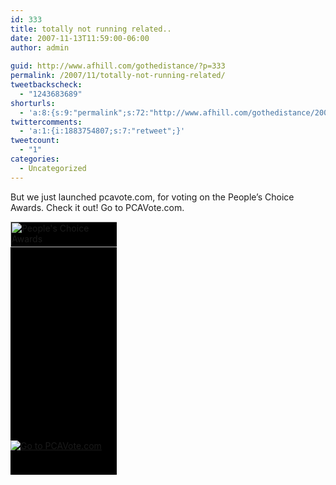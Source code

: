```yaml
---
id: 333
title: totally not running related..
date: 2007-11-13T11:59:00-06:00
author: admin
  
guid: http://www.afhill.com/gothedistance/?p=333
permalink: /2007/11/totally-not-running-related/
tweetbackscheck:
  - "1243683689"
shorturls:
  - 'a:8:{s:9:"permalink";s:72:"http://www.afhill.com/gothedistance/2007/11/totally-not-running-related/";s:7:"tinyurl";s:25:"http://tinyurl.com/8tc8sj";s:4:"isgd";s:17:"http://is.gd/grqp";s:5:"bitly";s:18:"http://bit.ly/OQjG";s:5:"snipr";s:22:"http://snipr.com/aca79";s:5:"snurl";s:22:"http://snurl.com/aca79";s:7:"snipurl";s:24:"http://snipurl.com/aca79";s:4:"trim";s:17:"http://tr.im/a352";}'
twittercomments:
  - 'a:1:{i:1883754807;s:7:"retweet";}'
tweetcount:
  - "1"
categories:
  - Uncategorized
---
```

But we just launched pcavote.com, for voting on the People&#8217;s Choice Awards. Check it out! Go to PCAVote.com.

<div style="width:170px;height:405px;overflow:hidden;background:black url(&#39;http://www.pcavote.com/pca/widgets/showvoting/mini_widget_bg.jpg&#39;) top left no-repeat;">
  <div style="display:block;">
    <img src="http://www.pcavote.com/pca/widgets/showvoting/widget_hdr_01.gif" border="0" height="41px" width="171px" alt="People&#39;s Choice Awards" style="border:0;margin:0;padding:0;" />
  </div>
  
  <div style="display:block;height:296px;padding:8px 5px 5px;">
    <lj-embed id="3" />
  </div>
  
  <div style="display:block;">
    <a href="http://www.pcavote.com/pca/votenow.jsp?pollId=2015&ev=cl&utm_source=blog&utm_medium=mysp2widget"><img src="http://www.pcavote.com/pca/widgets/showvoting/showVoting08.gif" border="0" alt="Go to PCAVote.com" style="border:0;margin:0;padding:0;" /></a>
  </div>
</div>